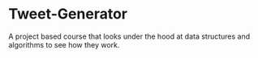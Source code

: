 # Tweet-Generator
A project based course that looks under the hood at data structures and algorithms to see how they work. 
